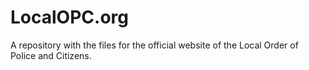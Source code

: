 # LocalOPC.org
A repository with the files for the official website of the Local Order of Police and Citizens.
